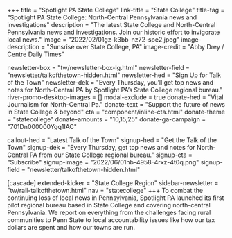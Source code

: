 +++
title = "Spotlight PA State College"
link-title = "State College"
title-tag = "Spotlight PA State College: North-Central Pennsylvania news and investigations"
description = "The latest State College and North-Central Pennsylvania news and investigations. Join our historic effort to invigorate local news."
image = "2022/02/01gz-k3bb-nz72-spe2.jpeg"
image-description = "Sunsrise over State College, PA"
image-credit = "Abby Drey / Centre Daily Times"

newsletter-box = "tw/newsletter-box-lg.html"
newsletter-field = "newsletter/talkofthetown-hidden.html"
newsletter-hed = "Sign Up for Talk of the Town"
newsletter-dek = "Every Thursday, you’ll get top news and notes for North-Central PA by Spotlight PA’s State College regional bureau."
river-promo-desktop-images = []
modal-exclude = true
donate-hed = "Vital Journalism for North-Central Pa."
donate-text = "Support the future of news in State College & beyond"
cta = "component/inline-cta.html"
donate-theme = "statecollege"
donate-amounts = "10,15,25"
donate-ga-campaign = "701Dn000000Ygq1IAC"

callout-hed = "Latest Talk of the Town"
signup-hed = "Get the Talk of the Town"
signup-dek = "Every Thursday, get top news and notes for North-Central PA from our State College regional bureau."
signup-cta = "Subscribe"
signup-image = "2022/06/01hb-4958-4rxz-4t0q.png"
signup-field = "newsletter/talkofthetown-hidden.html"

[cascade]
extended-kicker = "State College Region"
sidebar-newsletter = "tw/rail-talkofthetown.html"
nav = "statecollege"
+++
To combat the continuing loss of local news in Pennsylvania, Spotlight PA launched its first pilot regional bureau based in State College and covering north-central Pennsylvania. We report on everything from the challenges facing rural communities to Penn State to local accountability issues like how our tax dollars are spent and how our towns are run.